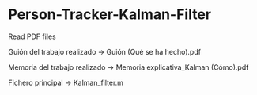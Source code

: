 # Person-Tracker-Kalman-Filter
Read PDF files

Guión del trabajo realizado -> Guión (Qué se ha hecho).pdf

Memoria del trabajo realizado -> Memoria explicativa_Kalman (Cómo).pdf

Fichero principal -> Kalman_filter.m
